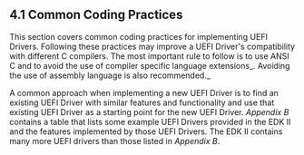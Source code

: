 <!--- @file
  4.1 Common Coding Practices

  Copyright (c) 2012-2018, Intel Corporation. All rights reserved.<BR>

  Redistribution and use in source (original document form) and 'compiled'
  forms (converted to PDF, epub, HTML and other formats) with or without
  modification, are permitted provided that the following conditions are met:

  1) Redistributions of source code (original document form) must retain the
     above copyright notice, this list of conditions and the following
     disclaimer as the first lines of this file unmodified.

  2) Redistributions in compiled form (transformed to other DTDs, converted to
     PDF, epub, HTML and other formats) must reproduce the above copyright
     notice, this list of conditions and the following disclaimer in the
     documentation and/or other materials provided with the distribution.

  THIS DOCUMENTATION IS PROVIDED BY TIANOCORE PROJECT "AS IS" AND ANY EXPRESS OR
  IMPLIED WARRANTIES, INCLUDING, BUT NOT LIMITED TO, THE IMPLIED WARRANTIES OF
  MERCHANTABILITY AND FITNESS FOR A PARTICULAR PURPOSE ARE DISCLAIMED. IN NO
  EVENT SHALL TIANOCORE PROJECT  BE LIABLE FOR ANY DIRECT, INDIRECT, INCIDENTAL,
  SPECIAL, EXEMPLARY, OR CONSEQUENTIAL DAMAGES (INCLUDING, BUT NOT LIMITED TO,
  PROCUREMENT OF SUBSTITUTE GOODS OR SERVICES; LOSS OF USE, DATA, OR PROFITS;
  OR BUSINESS INTERRUPTION) HOWEVER CAUSED AND ON ANY THEORY OF LIABILITY,
  WHETHER IN CONTRACT, STRICT LIABILITY, OR TORT (INCLUDING NEGLIGENCE OR
  OTHERWISE) ARISING IN ANY WAY OUT OF THE USE OF THIS DOCUMENTATION, EVEN IF
  ADVISED OF THE POSSIBILITY OF SUCH DAMAGE.

-->

## 4.1 Common Coding Practices

This section covers common coding practices for implementing UEFI Drivers.
Following these practices may improve a UEFI Driver's compatibility with
different C compilers. The most important rule to follow is to use ANSI C and
to avoid the use of compiler specific language extensions_. Avoiding the use of
assembly language is also recommended._

A common approach when implementing a new UEFI Driver is to find an existing
UEFI Driver with similar features and functionality and use that existing UEFI
Driver as a starting point for the new UEFI Driver. _Appendix B_ contains a
table that lists some example UEFI Drivers provided in the EDK II and the
features implemented by those UEFI Drivers. The EDK II contains many more UEFI
drivers than those listed in _Appendix B_.
